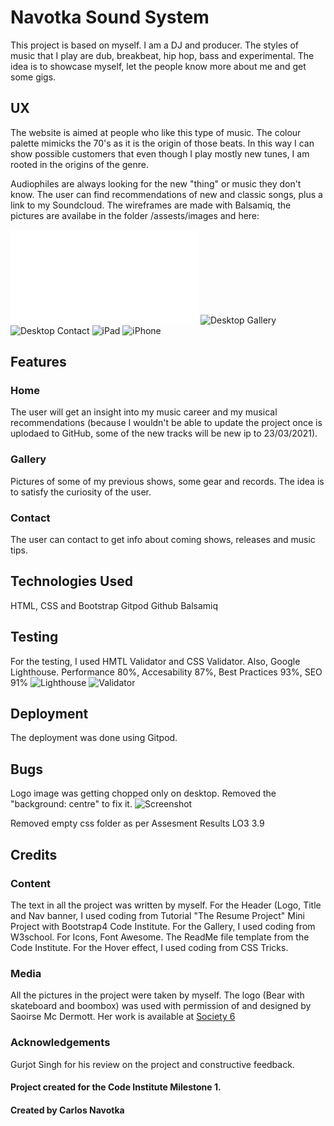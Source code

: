 # Navotka Sound System

This project is based on myself. I am a DJ and producer. The styles of music that I play are dub, breakbeat, hip hop, bass and experimental.
The idea is to showcase myself, let the people know more about me and get some gigs.

## UX
The website is aimed at people who like this type of music. The colour palette mimicks the 70's as it is the origin of those beats. In this way I can show possible customers that even though I play mostly new tunes, I am rooted in the origins of the genre.

Audiophiles are always looking for the new "thing" or music they don't know. The user can find recommendations of new and classic songs, plus a link to my Soundcloud.
The wireframes are made with Balsamiq, the pictures are availabe in the folder /assests/images and here:

![Desktop Home](https//:github.com/cnavotka/navotka-soundsystem/blob/master/assets/images/BalsamiqMS1.pdf)
![Desktop Gallery]("github.com/cnavotka/navotka-soundsystem/blob/master/assets/images/BalsamiqMS1i.pdf")
![Desktop Contact]("github.com/cnavotka/navotka-soundsystem/blob/master/assets/images/BalsamiqMS1iii.pdf")
![iPad]("github.com/cnavotka/navotka-soundsystem/blob/master/assets/images/iPadii.png")
![iPhone]("github.com/cnavotka/navotka-soundsystem/blob/master/assets/images/Mobile%20balsamiq.png")


## Features
### Home
The user will get an insight into my music career and my musical recommendations (because I wouldn't be able to update the project once is uplodaed to GitHub, some of the new tracks will be new ip to 23/03/2021).

### Gallery

Pictures of some of my previous shows, some gear and records. The idea is to satisfy the curiosity of the user.

### Contact
The user can contact to get info about coming shows, releases and music tips.

## Technologies Used

HTML, CSS and Bootstrap
Gitpod
Github 
Balsamiq 

## Testing
For the testing, I used HMTL Validator and CSS Validator. Also, Google Lighthouse.
Performance 80%, Accesability 87%, Best Practices 93%, SEO 91%
![Lighthouse]("github.com/cnavotka/navotka-soundsystem/blob/master/assets/images/perfomancelighthouse.png")
![Validator]("github.com/cnavotka/navotka-soundsystem/blob/master/assets/images/validatorhtml.png")


## Deployment
The deployment was done using Gitpod.

## Bugs
Logo image was getting chopped only on desktop. Removed the "background: centre" to fix it. 
![Screenshot]("github.com/cnavotka/navotka-soundsystem/blob/master/assets/images/headlogcut.png")

Removed empty css folder as per Assesment Results LO3 3.9

## Credits
### Content
The text in all the project was written by myself.
For the Header (Logo, Title and Nav banner, I used coding from Tutorial "The Resume Project" Mini Project with Bootstrap4 Code Institute.
For the Gallery, I used coding from W3school.
For Icons, Font Awesome.
The ReadMe file template from the Code Institute.
For the Hover effect, I used coding from CSS Tricks.

### Media
All the pictures in the project were taken by myself.
The logo (Bear with skateboard and boombox) was used with permission of and designed by Saoirse Mc Dermott. Her work is available at [Society 6]("society6.com/saoirsesushi")

### Acknowledgements

Gurjot Singh for his review on the project and constructive feedback.

#### Project created for the Code Institute Milestone 1.
#### Created by Carlos Navotka 







